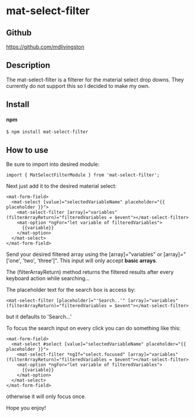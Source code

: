 # mat-select-filter

## Github
https://github.com/mdlivingston

## Description

The mat-select-filter is a filterer for the material select drop downs. They currently do not support this so I decided to make my own. 

## Install 

#### npm

```
$ npm install mat-select-filter
```

## How to use

Be sure to import into desired module: 

```
import { MatSelectFilterModule } from 'mat-select-filter';
```

Next just add it to the desired material select: 

```
<mat-form-field>
  <mat-select [value]="selectedVariableName" placeholder="{{ placeholder }}">
    <mat-select-filter [array]="variables" (filterArrayReturn)="filteredVariables = $event"></mat-select-filter>
    <mat-option *ngFor="let variable of filteredVariables">
      {{variable}}
    </mat-option>
  </mat-select>
</mat-form-field>
```

Send your desired filtered array using the [array]="variables" or [array]="['one', 'two', 'three']". This input will only accept **basic arrays**.

The (filterArrayReturn) method returns the filtered results after every keyboard action while searching... 

The placeholder text for the search box is access by:

```
<mat-select-filter [placeholder]="'Search..'" [array]="variables" (filterArrayReturn)="filteredVariables = $event"></mat-select-filter>
```

but it defaults to 'Search...'

To focus the search input on every click you can do something like this: 

```
<mat-form-field>
  <mat-select #select [value]="selectedVariableName" placeholder="{{ placeholder }}">
    <mat-select-filter *ngIf="select.focused" [array]="variables" (filterArrayReturn)="filteredVariables = $event"></mat-select-filter>
    <mat-option *ngFor="let variable of filteredVariables">
      {{variable}}
    </mat-option>
  </mat-select>
</mat-form-field>
```

otherwise it will only focus once.


Hope you enjoy! 
